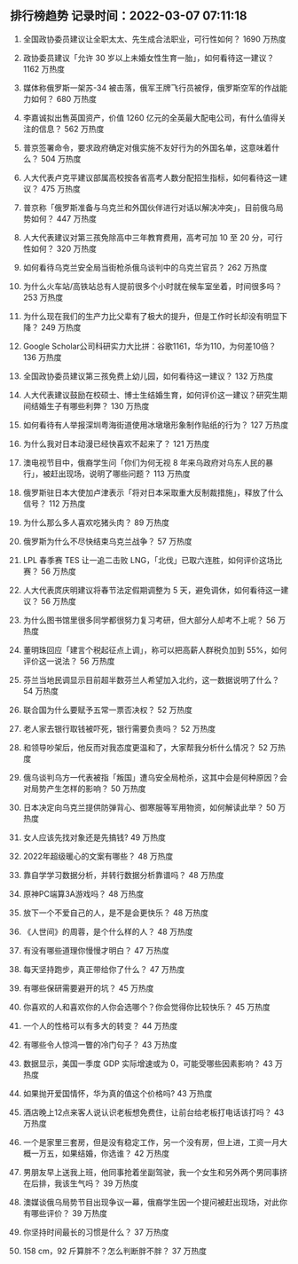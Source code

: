 
## 排行榜趋势 记录时间：2022-03-07 07:11:18
  
  1. 全国政协委员建议让全职太太、先生成合法职业，可行性如何？ 1690 万热度
    
  2. 政协委员建议「允许 30 岁以上未婚女性生育一胎」，如何看待这一建议？ 1162 万热度
    
  3. 媒体称俄罗斯一架苏-34 被击落，俄军王牌飞行员被俘，俄罗斯空军的作战能力如何？ 680 万热度
    
  4. 李嘉诚拟出售英国资产，价值 1260 亿元的全英最大配电公司，有什么值得关注的信息？ 562 万热度
    
  5. 普京签署命令，要求政府确定对俄实施不友好行为的外国名单，这意味着什么？ 504 万热度
    
  6. 人大代表卢克平建议部属高校按各省高考人数分配招生指标，如何看待这一建议？ 475 万热度
    
  7. 普京称「俄罗斯准备与乌克兰和外国伙伴进行对话以解决冲突」，目前俄乌局势如何？ 447 万热度
    
  8. 人大代表建议对第三孩免除高中三年教育费用，高考可加 10 至 20 分，可行性如何？ 320 万热度
    
  9. 如何看待乌克兰安全局当街枪杀俄乌谈判中的乌克兰官员？ 262 万热度
    
  10. 为什么火车站/高铁站总有人提前很多个小时就在候车室坐着，时间很多吗？ 253 万热度
    
  11. 为什么现在我们的生产力比父辈有了极大的提升，但是工作时长却没有明显下降？ 249 万热度
    
  12. Google Scholar公司科研实力大比拼：谷歌1161，华为110，为何差10倍？ 136 万热度
    
  13. 全国政协委员建议第三孩免费上幼儿园，如何看待这一建议？ 132 万热度
    
  14. 人大代表建议鼓励在校硕士、博士生结婚生育，如何评价这一建议？研究生期间结婚生子有哪些利弊？ 130 万热度
    
  15. 如何看待有人举报深圳粤海街道使用冰墩墩形象制作贴纸的行为？ 127 万热度
    
  16. 为什么我对日本动漫已经快喜欢不起来了？ 121 万热度
    
  17. 澳电视节目中，俄裔学生问「你们为何无视 8 年来乌政府对乌东人民的暴行」，被赶出现场，说明了哪些问题？ 113 万热度
    
  18. 俄罗斯驻日本大使加卢津表示「将对日本采取重大反制裁措施」，释放了什么信号？ 112 万热度
    
  19. 为什么那么多人喜欢吃猪头肉？ 89 万热度
    
  20. 俄罗斯为什么不尽快结束乌克兰战争？ 57 万热度
    
  21. LPL 春季赛 TES 让一追二击败 LNG，「北伐」已取六连胜，如何评价这场比赛？ 56 万热度
    
  22. 人大代表庹庆明建议将春节法定假期调整为 5 天，避免调休，如何看待这一建议？ 56 万热度
    
  23. 为什么图书馆里很多同学都很努力复习考研，但大部分人却考不上呢？ 56 万热度
    
  24. 董明珠回应「建言个税起征点上调」，称可以把高薪人群税负加到 55%，如何评价这一说法？ 56 万热度
    
  25. 芬兰当地民调显示目前超半数芬兰人希望加入北约，这一数据说明了什么？ 54 万热度
    
  26. 联合国为什么要赋予五常一票否决权？ 52 万热度
    
  27. 老人家去银行取钱被吓死，银行需要负责吗？ 52 万热度
    
  28. 和领导吵架后，他反而对我态度更温和了，大家帮我分析什么情况？ 52 万热度
    
  29. 俄乌谈判乌方一代表被指「叛国」遭乌安全局枪杀，这其中会是何种原因？会对局势产生怎样的影响？ 50 万热度
    
  30. 日本决定向乌克兰提供防弹背心、御寒服等军用物资，如何解读此举？ 50 万热度
    
  31. 女人应该先找对象还是先搞钱? 49 万热度
    
  32. 2022年超级暖心的文案有哪些？ 48 万热度
    
  33. 靠自学学习数据分析，并转行数据分析靠谱吗？ 48 万热度
    
  34. 原神PC端算3A游戏吗？ 48 万热度
    
  35. 放下一个不爱自己的人，是不是会更快乐？ 48 万热度
    
  36. 《人世间》的周蓉，是个什么样的人？ 48 万热度
    
  37. 有没有哪些道理你慢慢才明白？ 47 万热度
    
  38. 每天坚持跑步，真正带给你了什么？ 47 万热度
    
  39. 有哪些保研需要避开的坑？ 45 万热度
    
  40. 你喜欢的人和喜欢你的人你会选哪个？你会觉得你比较快乐？ 45 万热度
    
  41. 一个人的性格可以有多大的转变？ 44 万热度
    
  42. 有哪些令人惊鸿一瞥的冷门句子？ 43 万热度
    
  43. 数据显示，美国一季度 GDP 实际增速或为 0，可能受哪些因素影响？ 43 万热度
    
  44. 如果抛开爱国情怀，华为真的值这个价格吗? 43 万热度
    
  45. 酒店晚上12点来客人说认识老板想免费住，让前台给老板打电话该打吗？ 43 万热度
    
  46. 一个是家里三套房，但是没有稳定工作，另一个没有房，但上进，工资一月大概一万五，如果结婚，你选谁？ 42 万热度
    
  47. 男朋友早上送我上班，他同事抢着坐副驾驶，我一个女生和另外两个男同事挤在后排，我该生气吗？ 39 万热度
    
  48. 澳媒谈俄乌局势节目出现争议一幕，俄裔学生因一个提问被赶出现场，对此你有哪些评价？ 39 万热度
    
  49. 你坚持时间最长的习惯是什么？ 37 万热度
    
  50. 158 cm，92 斤算胖不？怎么判断胖不胖？ 37 万热度
    